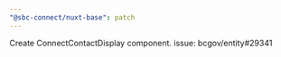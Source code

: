 ```yaml
---
"@sbc-connect/nuxt-base": patch
---
```


Create ConnectContactDisplay component. issue: bcgov/entity#29341
